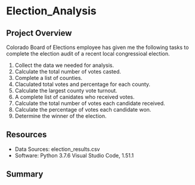 # Election_Analysis

## Project Overview
Colorado Board of Elections employee has given me the following tasks to complete the election audit of a recent local congressioal election. 

1. Collect the data we needed for analysis.
2. Calculate the total number of votes casted.
3. Complete a list of counties.
4. Claculated total votes and percentage for each county.
5. Calculate the largest county vote turnout.
6. A complete list of canidates who received votes.
7. Calculate the total number of votes each candidate received.
8. Calculate the percentage of votes each candidate won.
9. Determine the winner of the election.

## Resources
- Data Sources: election_results.csv
- Software: Python 3.7.6
            Visual Studio Code, 1.51.1
## Summary
